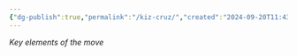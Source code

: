 ```yaml
---
{"dg-publish":true,"permalink":"/kiz-cruz/","created":"2024-09-20T11:43:50.541-04:00","updated":"2024-09-20T11:44:02.151-04:00"}
---
```





*Key elements of the move*
